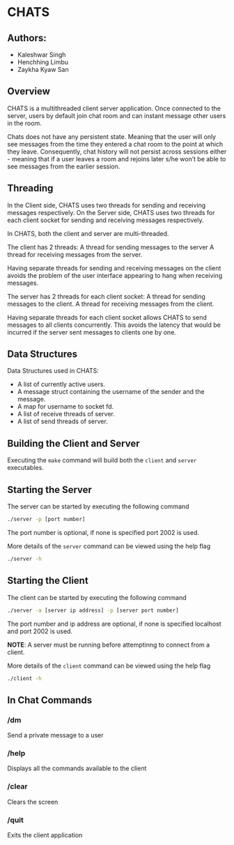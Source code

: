 # CHATS

## Authors:
+ Kaleshwar Singh
+ Henchhing Limbu
+ Zaykha Kyaw San

## Overview
CHATS is a multithreaded client server application. Once connected to the server, users by default join chat room and can instant message other users in the room.

Chats does not have any persistent state. Meaning that the user will only see messages from the time they entered a chat room to the point at which they leave. Consequently, chat history will not persist across sessions either - meaning that if a user leaves a room and rejoins later s/he won’t be able to see messages from the earlier session.

## Threading
In the Client side, CHATS uses two threads for sending and receiving messages respectively. On the Server side, CHATS uses two threads for each client socket for sending and receiving messages respectively. 

In CHATS, both the client and server are multi-threaded. 

The client has 2 threads:
A thread for sending messages to the server
A thread for receiving messages from the server.

Having separate threads for sending and receiving messages on the client avoids the problem of the user interface appearing to hang when receiving messages.

The server has 2 threads for each client socket:
A thread for sending messages to the client.
A thread for receiving messages from the client.

Having separate threads for each client socket allows CHATS to send messages to all clients concurrently. This avoids the latency that would be incurred if the server sent messages to clients one by one.

## Data Structures
Data Structures used in CHATS:
* A list of currently active users.
* A message struct containing the username of the sender and the message.
* A map for username to socket fd.
* A list of receive threads of server.
* A list of send threads of server.

## Building the Client and Server ##
Executing the `make` command will build both the `client` and `server` executables.

## Starting the Server ##
The server can be started by executing the following command
```bash
./server -p [port number]
```
The port number is optional, if none is specified port 2002 is used.

More details of the `server` command can be viewed using the help flag
```bash
./server -h
```
## Starting the Client ##
The client can be started by executing the following command
```bash
./server -a [server ip address] -p [server port number]
```
The port number and ip address are optional, if none is specified localhost and port 2002 is used.

__NOTE__: A server must be running before attemptinng to connect from a client.

More details of the `client` command can be viewed using the help flag
```bash
./client -h
```

## In Chat Commands
### /dm <username> <message> ###  
Send a private message to a user
### /help
Displays all the commands available to the client
### /clear
Clears the screen
### /quit
Exits the client application

